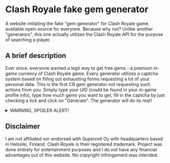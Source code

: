 # Clash Royale fake gem generator
A website imitating the fake "gem generator" for Clash Royale game, available open-source for everyone. Because why not? Unlike another "generators", this one actually utilizes the Clash Royale API for the purpose of searching a player.

## A brief description
Ever since, everyone wanted a legit way to get free gems - a premium in-game currency of Clash Royale game. Every generator utilizes a captcha system based on filling out exhausting forms requesting a lot of your personal data. This is the first CR gem generator not requesting such actions from you. Simply type your UID (could be found in your in-game profile info), type how much gems you want to get, fill in the captcha by just checking a tick and click on "Generate". The generator will do its rest!

<details>
  <summary>
    WARNING, SPOILER ALERT!
  </summary>
   <b>Every time you will try to "generate" free gems, you will encounter the holy Rickroll. No need to thank me.</b>
</details>

## Disclaimer
I am not affiliated nor endorsed with Supercell Oy with headquarters based in Helsinki, Finland. Clash Royale is their registered trademark. Project was done entirely for entertainment purposes and I do not have any financial advantages out of this website. No copyright infringement was intended.

